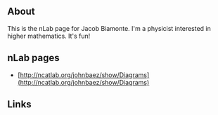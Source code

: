 ## About ##

This is the nLab page for Jacob Biamonte.  I'm a physicist interested in higher mathematics.  It's fun!  

## nLab pages ## 

* [http://ncatlab.org/johnbaez/show/Diagrams](http://ncatlab.org/johnbaez/show/Diagrams)

## Links ## 